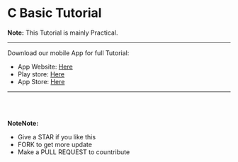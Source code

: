 # C Basic Tutorial

**Note:** This Tutorial is mainly Practical.

<hr>

Download our mobile App for full Tutorial:

* App Website: <a href="https://cppprogramming.netlify.app/" target="_blank">Here</a>
* Play store: <a href="https://playstore.com/" target="_blank">Here</a>
* App Store: <a href="https://applestore.com/" target="_blank">Here</a>

<hr>

<br><br>

**NoteNote:**
 - Give a STAR if you like this 
 - FORK to get more update
 - Make a PULL REQUEST to countribute

